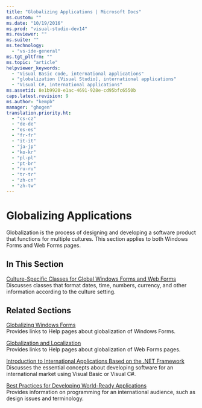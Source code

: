 ```yaml
---
title: "Globalizing Applications | Microsoft Docs"
ms.custom: ""
ms.date: "10/19/2016"
ms.prod: "visual-studio-dev14"
ms.reviewer: ""
ms.suite: ""
ms.technology: 
  - "vs-ide-general"
ms.tgt_pltfrm: ""
ms.topic: "article"
helpviewer_keywords: 
  - "Visual Basic code, international applications"
  - "globalization [Visual Studio], international applications"
  - "Visual C#, international applications"
ms.assetid: 8e1b9920-e1ac-4691-928e-cd95bfc6550b
caps.latest.revision: 9
ms.author: "kempb"
manager: "ghogen"
translation.priority.ht: 
  - "cs-cz"
  - "de-de"
  - "es-es"
  - "fr-fr"
  - "it-it"
  - "ja-jp"
  - "ko-kr"
  - "pl-pl"
  - "pt-br"
  - "ru-ru"
  - "tr-tr"
  - "zh-cn"
  - "zh-tw"
---
```

# Globalizing Applications
Globalization is the process of designing and developing a software product that functions for multiple cultures. This section applies to both Windows Forms and Web Forms pages.  
  
## In This Section  
 [Culture-Specific Classes for Global Windows Forms and Web Forms](../ide/culture-specific-classes-for-global-windows-forms-and-web-forms.md)  
 Discusses classes that format dates, time, numbers, currency, and other information according to the culture setting.  
  
## Related Sections  
 [Globalizing Windows Forms](../Topic/Globalizing%20Windows%20Forms.md)  
 Provides links to Help pages about globalization of Windows Forms.  
  
 [Globalization and Localization](../Topic/ASP.NET%20Globalization%20and%20Localization.md)  
 Provides links to Help pages about globalization of Web Forms pages.  
  
 [Introduction to International Applications Based on the .NET Framework](../ide/introduction-to-international-applications-based-on-the-.net-framework.md)  
 Discusses the essential concepts about developing software for an international market using Visual Basic or Visual C#.  
  
 [Best Practices for Developing World-Ready Applications](../Topic/Best%20Practices%20for%20Developing%20World-Ready%20Applications.md)  
 Provides information on programming for an international audience, such as design issues and terminology.